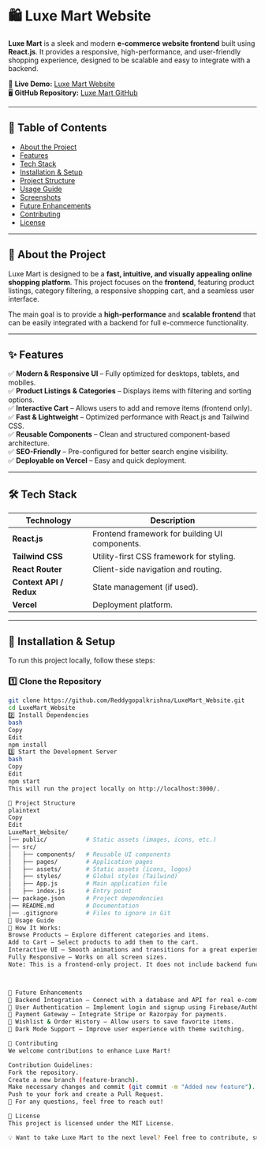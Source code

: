# 🛍️ Luxe Mart Website  

**Luxe Mart** is a sleek and modern **e-commerce website frontend** built using **React.js**. It provides a responsive, high-performance, and user-friendly shopping experience, designed to be scalable and easy to integrate with a backend.  

🚀 **Live Demo:** [Luxe Mart Website](https://luxe-mart-website.vercel.app/)  
🖥️ **GitHub Repository:** [Luxe Mart GitHub](https://github.com/Reddygopalkrishna/LuxeMart_Website)  

---

## 📌 **Table of Contents**  

- [About the Project](#about-the-project)  
- [Features](#features)  
- [Tech Stack](#tech-stack)  
- [Installation & Setup](#installation--setup)  
- [Project Structure](#project-structure)  
- [Usage Guide](#usage-guide)  
- [Screenshots](#screenshots)  
- [Future Enhancements](#future-enhancements)  
- [Contributing](#contributing)  
- [License](#license)  

---

## 📖 **About the Project**  

Luxe Mart is designed to be a **fast, intuitive, and visually appealing online shopping platform**. This project focuses on the **frontend**, featuring product listings, category filtering, a responsive shopping cart, and a seamless user interface.  

The main goal is to provide a **high-performance** and **scalable frontend** that can be easily integrated with a backend for full e-commerce functionality.  

---

## ✨ **Features**  

✅ **Modern & Responsive UI** – Fully optimized for desktops, tablets, and mobiles.  
✅ **Product Listings & Categories** – Displays items with filtering and sorting options.  
✅ **Interactive Cart** – Allows users to add and remove items (frontend only).  
✅ **Fast & Lightweight** – Optimized performance with React.js and Tailwind CSS.  
✅ **Reusable Components** – Clean and structured component-based architecture.  
✅ **SEO-Friendly** – Pre-configured for better search engine visibility.  
✅ **Deployable on Vercel** – Easy and quick deployment.  

---

## 🛠️ **Tech Stack**  

| Technology | Description |
|------------|------------|
| **React.js** | Frontend framework for building UI components. |
| **Tailwind CSS** | Utility-first CSS framework for styling. |
| **React Router** | Client-side navigation and routing. |
| **Context API / Redux** | State management (if used). |
| **Vercel** | Deployment platform. |

---

## 🔧 **Installation & Setup**  

To run this project locally, follow these steps:  

### **1️⃣ Clone the Repository**  

```bash
git clone https://github.com/Reddygopalkrishna/LuxeMart_Website.git
cd LuxeMart_Website
2️⃣ Install Dependencies
bash
Copy
Edit
npm install
3️⃣ Start the Development Server
bash
Copy
Edit
npm start
This will run the project locally on http://localhost:3000/.

📂 Project Structure
plaintext
Copy
Edit
LuxeMart_Website/
│── public/           # Static assets (images, icons, etc.)
│── src/
│   ├── components/   # Reusable UI components
│   ├── pages/        # Application pages
│   ├── assets/       # Static assets (icons, logos)
│   ├── styles/       # Global styles (Tailwind)
│   ├── App.js        # Main application file
│   ├── index.js      # Entry point
│── package.json      # Project dependencies
│── README.md         # Documentation
│── .gitignore        # Files to ignore in Git
🛒 Usage Guide
🔹 How It Works:
Browse Products – Explore different categories and items.
Add to Cart – Select products to add them to the cart.
Interactive UI – Smooth animations and transitions for a great experience.
Fully Responsive – Works on all screen sizes.
Note: This is a frontend-only project. It does not include backend functionalities like authentication, checkout, or order management.



🚀 Future Enhancements
🔹 Backend Integration – Connect with a database and API for real e-commerce functionality.
🔹 User Authentication – Implement login and signup using Firebase/Auth0.
🔹 Payment Gateway – Integrate Stripe or Razorpay for payments.
🔹 Wishlist & Order History – Allow users to save favorite items.
🔹 Dark Mode Support – Improve user experience with theme switching.

🤝 Contributing
We welcome contributions to enhance Luxe Mart!

Contribution Guidelines:
Fork the repository.
Create a new branch (feature-branch).
Make necessary changes and commit (git commit -m "Added new feature").
Push to your fork and create a Pull Request.
📩 For any questions, feel free to reach out!

📄 License
This project is licensed under the MIT License.

💡 Want to take Luxe Mart to the next level? Feel free to contribute, suggest features, or use this as a base for your next e-commerce project! 🚀


